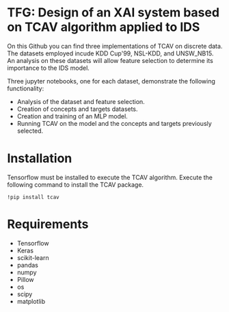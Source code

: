 # TFG: Design of an XAI system based on TCAV algorithm applied to IDS

On this Github you can find three implementations of TCAV on discrete data. The datasets employed incude KDD Cup'99, NSL-KDD, and UNSW_NB15. An analysis on these datasets will allow feature selection to determine its importance to the IDS model.

Three jupyter notebooks, one for each dataset, demonstrate the following functionality:

- Analysis of the dataset and feature selection.
- Creation of concepts and targets datasets.
- Creation and training of an MLP model.
- Running TCAV on the model and the concepts and targets previously selected.

# Installation

Tensorflow must be installed to execute the TCAV algorithm. Execute the following command to install the TCAV package. 

```
!pip install tcav
```

# Requirements
- Tensorflow
- Keras
- scikit-learn
- pandas
- numpy
- Pillow
- os
- scipy
- matplotlib
  
